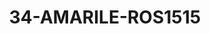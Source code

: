 ---
title: 34-AMARILE-ROS1515
image: /v1543919832/viterbo/34-AMARILE-ROS1515.jpg
brand: rosa-clara
layout: vestito
---